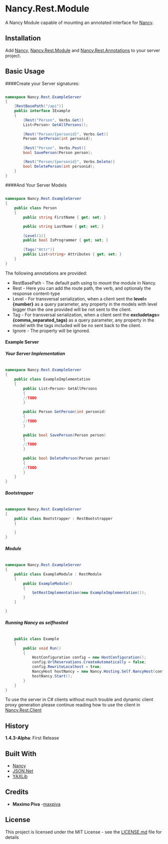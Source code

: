 # Nancy.Rest.Module

A Nancy Module capable of mounting an annotated interface for [Nancy](http://nancyfx.org).

## Installation

Add [Nancy](http://nancyfx.org), [Nancy.Rest.Module](https://github.com/maxpiva/Nancy.Rest.Module) and [Nancy.Rest.Annotations](https://github.com/maxpiva/Nancy.Rest.Annotations) to your server project.

## Basic Usage

####Create your Server signatures:


```csharp

namespace Nancy.Rest.ExampleServer
{
    [RestBasePath("/api")]
    public interface IExample
    {
        [Rest("Person", Verbs.Get)]
        List<Person> GetAllPersons();
        
        [Rest("Person/{personid}", Verbs.Get)]
        Person GetPerson(int personid);
        
        [Rest("Person", Verbs.Post)]
        bool SavePerson(Person person);

        [Rest("Person/{personid}", Verbs.Delete)]
        bool DeletePerson(int personid);
    }
}
```

####And Your Server Models

```csharp

namespace Nancy.Rest.ExampleServer
{    
    public class Person
    {
        public string FirstName { get; set; }

        public string LastName { get; set; }
        
        [Level(1)]
        public bool IsProgrammer { get; set; }
        
        [Tags("Attr")]
        public List<string> Attributes { get; set; }
    }
}

```

The following annotations are provided:

* RestBasePath - The default path using to mount the module in Nancy.
* Rest - Here you can add the route path, the verb, and optionaly the response content-type
* Level - For transversal serialization, when a client sent the **level={number}** as a query parameter, any property in the models with level bigger than the one provided will be not sent to the client.
* Tag - For transversal serialization, when a client sent the **excludetags={comma_separated_tags)** as a query parameter, any property in the model with the tags included will be no sent back to the client.
* Ignore - The property will be ignored.



#### Example Server

##### Your Server Implementation

```csharp

namespace Nancy.Rest.ExampleServer
{
    public class ExampleImplementation
    {
        public List<Person> GetAllPersons
        {
        //TODO        
        }
        
        public Person GetPerson(int personid)
        {
        //TODO                
        }
        
        public bool SavePerson(Person person)
        {
        //TODO
        }
        
        public bool DeletePerson(Person person)
        {
        //TODO
        }
    }
}
```

##### Bootstrapper

```csharp

namespace Nancy.Rest.ExampleServer
{
    public class Bootstrapper : RestBootstrapper
    {
    
    }
}   

```

##### Module 
```csharp

namespace Nancy.Rest.ExampleServer
{   
    public class ExampleModule : RestModule
    {
        public ExampleModule()
        {
            SetRestImplementation(new ExampleImplementation());
        }
    }

}
```

##### Running Nancy as selfhosted

```csharp

    public class Example
    {
        public void Run()
        {
            HostConfiguration config = new HostConfiguration();
            config.UrlReservations.CreateAutomatically = false;
            config.RewriteLocalhost = true;
            NancyHost hostNancy = new Nancy.Hosting.Self.NancyHost(config, new Uri("http://localhost"));
            hostNancy.Start();
        }
    }
}

```

To use the server in C# clients without much trouble and dynamic client proxy generation please continue reading how to use the client in [Nancy.Rest.Client](https://github.com/maxpiva/Nancy.Rest.Client)


## History

**1.4.3-Alpha**: First Release

## Built With

* [Nancy](http://nancyfx.org)
* [JSON.Net](newtonsoft.com/json/) 
* [YAXLib](https://github.com/sinairv/YAXLib)

## Credits

* **Maximo Piva** -[maxpiva](https://github.com/maxpiva)

## License

This project is licensed under the MIT License - see the [LICENSE.md](LICENSE.md) file for details


